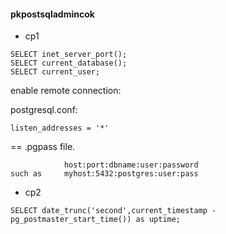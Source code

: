#### pkpostsqladmincok
- cp1
```
SELECT inet_server_port();
SELECT current_database();
SELECT current_user;
```

enable remote connection:  

postgresql.conf:
```
listen_addresses = '*'
``` 

==
.pgpass file.
```
			host:port:dbname:user:password
such as		myhost:5432:postgres:user:pass
```

- cp2
```
SELECT date_trunc('second',current_timestamp - pg_postmaster_start_time()) as uptime;
```
